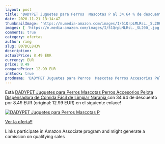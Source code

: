 ```yaml
---
layout: post
title: 'DADYPET Juguetes para Perros  Mascotas P al 34.64 % de descuento'
date: 2020-11-21 13:14:47
thumbnailImage: 'https://m.media-amazon.com/images/I/51QrpLMLRsL._SL200_.jpg'
images: [ 'https://m.media-amazon.com/images/I/51QrpLMLRsL._SL200_.jpg' ]
comments: true
category: ofertas
author: ring
slug: B07DCL8H3V
description:
actualPrice: 8.49 EUR
currency: EUR
price: 8.49
comparePrice: 12.99 EUR
inStock: true
prodname: 'DADYPET Juguetes para Perros  Mascotas Perros Accesorios Pelota Dispensadora de Comida Fácil de Limpiar  Naranja '
---
```


Está [DADYPET Juguetes para Perros  Mascotas Perros Accesorios Pelota Dispensadora de Comida Fácil de Limpiar  Naranja ](https://www.amazon.es/dp/B07DCL8H3V/?tag=tolees-21) con 34.64 de descuento por 8.49 EUR (original: 12.99 EUR) en el siguiente enlace!

[![DADYPET Juguetes para Perros  Mascotas P](https://m.media-amazon.com/images/I/51QrpLMLRsL._SL200_.jpg)](https://www.amazon.es/dp/B07DCL8H3V/?tag=tolees-21)

[Ver la oferta!!](https://www.amazon.es/dp/B07DCL8H3V/?tag=tolees-21)

Links participate in Amazon Associate program and might generate a comission on qualifying sales


